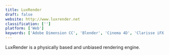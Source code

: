 ```yaml
---
title: LuxRender
draft: false 
website: http://www.luxrender.net
classification: ['']
platform: ['Web']
keywords: ['Adobe Dimension CC', 'Blender', 'Cinema 4D', 'Clarisse iFX', 'Esko Studio', 'FurryBall', 'Kerkythea', 'Keyshot', 'Lumion', 'LuxCoreRender', 'POV-Ray', 'Radeon ProRender', 'RenderMan', 'World Machine', 'appleseed']
---
```

LuxRender is a physically based and unbiased rendering engine.